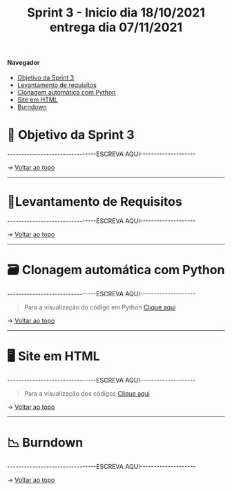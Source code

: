 <div align="center">
  <h1>Sprint 3 - Inicio dia 18/10/2021 entrega dia 07/11/2021</h1>
</div>

<br id="topo">  
  
#### Navegador
* <a href="#objetivo">Objetivo da Sprint 3</a>
* <a href="#requisitos">Levantamento de requisitos</a>
* <a href="#clonagem">Clonagem automática com Python</a>
* <a href="#site">Site em HTML</a>
* <a href="#burndown">Burndown</a>

<span id="objetivo">

# 📌 Objetivo da Sprint 3
  <p align="justify">--------------------------------ESCREVA AQUI--------------------</p>
  
  <div align="justify">
    
  </div>

→ [Voltar ao topo](#topo)
  
  ------------------------------------------------------------------------------
  <span id="requisitos">

# 📝Levantamento de Requisitos 
  <p align="justify">--------------------------------ESCREVA AQUI--------------------</p>
  
  → [Voltar ao topo](#topo)
  
  
  ------------------------------------------------------------------------------
  <span id="clonagem">

# 🗃 Clonagem automática com Python
  <p align="justify">--------------------------------ESCREVA AQUI--------------------</p>
    
> Para a visualização do código em Python [Clique aqui](/Back-end/url.py)

→ [Voltar ao topo](#topo)
    
    
------------------------------------------------------------------------------
  <span id="site">

# 🖥 Site em HTML
  <p align="justify">--------------------------------ESCREVA AQUI--------------------</p>
    
> Para a visualização dos códigos [Clique aqui](/Front-end)
  
→ [Voltar ao topo](#topo) 
    
    
------------------------------------------------------------------------------
  <span id="burndown">
  
# 📉 Burndown
  <p align="justify">--------------------------------ESCREVA AQUI--------------------</p>
    
→ [Voltar ao topo](#topo)

